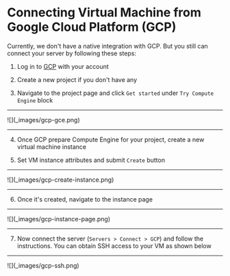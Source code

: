 # Connecting Virtual Machine from Google Cloud Platform (GCP)

Currently, we don't have a native integration with GCP. But you still can connect your server by following these steps:

1. Log in to <a href="http://cloud.google.com/" target="_blank">GCP</a> with your account 

2. Create a new project if you don't have any

3. Navigate to the project page and click `Get started` under `Try Compute Engine` block
<hr>![](_images/gcp-gce.png)<hr>

4. Once GCP prepare Compute Engine for your project, create a new virtual machine instance

5. Set VM instance attributes and submit `Create` button
<hr>![](_images/gcp-create-instance.png)<hr>

6. Once it's created, navigate to the instance page
<hr>![](_images/gcp-instance-page.png)<hr>

7. Now connect the server (`Servers > Connect > GCP`) and follow the instructions. You can obtain SSH access to your VM as shown below
<hr>![](_images/gcp-ssh.png)